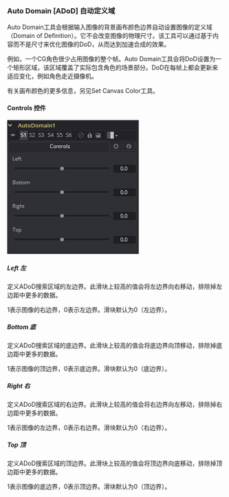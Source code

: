 ### Auto Domain [ADoD] 自动定义域

Auto Domain工具会根据输入图像的背景画布颜色边界自动设置图像的定义域（Domain of Definition）。它不会改变图像的物理尺寸。该工具可以通过基于内容而不是尺寸来优化图像的DoD，从而达到加速合成的效果。

例如，一个CG角色很少占用图像的整个帧。Auto Domain工具会将DoD设置为一个矩形区域，该区域覆盖了实际包含角色的场景部分。DoD在每帧上都会更新来适应变化，例如角色走近摄像机。

有关画布颜色的更多信息，另见Set Canvas Color工具。

#### Controls 控件

![ADoD_Controls](images/ADoD_Controls.png)

##### Left 左

定义ADoD搜索区域的左边界。此滑块上较高的值会将左边界向右移动，排除掉左边距中更多的数据。

1表示图像的右边界，0表示左边界。滑块默认为0（左边界）。

##### Bottom 底

定义ADoD搜索区域的底边界。此滑块上较高的值会将底边界向顶移动，排除掉底边距中更多的数据。

1表示图像的顶边界，0表示底边界。滑块默认为0（底边界）。

##### Right 右

定义ADoD搜索区域的右边界。此滑块上较高的值会将右边界向左移动，排除掉右边距中更多的数据。

1表示图像的左边界，0表示右边界。滑块默认为0（右边界）。

##### Top 顶

定义ADoD搜索区域的顶边界。此滑块上较高的值会将顶边界向底移动，排除掉顶边距中更多的数据。

1表示图像的底边界，0表示顶边界。滑块默认为0（顶边界）。


